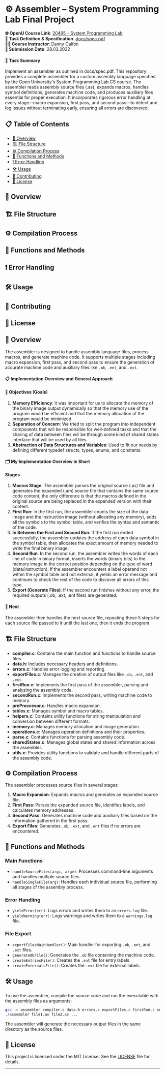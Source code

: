 # ⚙️ Assembler – System Programming Lab Final Project

**🌐 OpenU Course Link**: [20465 – System Programming Lab](https://www.openu.ac.il/courses/20465.htm)  
**📑 Task Definition & Specification**: [docs/spec.pdf](docs/spec.pdf)  
**👨‍🏫 Course Instructor**: Danny Calfon  
**📅 Submission Date**: 28.03.2022  

#### 📝 Task Summary
Implement an assembler as outlined in docs/spec.pdf. This repository provides a complete assembler for a custom assembly language specified by the Open University's System Programming Lab CS course. 
The assembler reads assembly source files (.as), expands macros, handles symbol definitions, generates machine code, and produces auxiliary files essential for proper execution. 
It incorporates rigorous error handling at every stage—macro expansion, first pass, and second pass—to detect and log issues without terminating early, ensuring all errors are discovered.

## 📋 Table of Contents

- [🌟 Overview](#-overview)
- [🏗️ File Structure](#-file-structure)
- [⚙️ Compilation Process](#-compilation-process)
- [🔧 Functions and Methods](#-functions-and-methods)
- [❗ Error Handling](#-error-handling)
- [🛠️ Usage](#-usage)
- [🤝 Contributing](#-contributing)
- [📜 License](#-license)

## 🌟 Overview
## 🏗️ File Structure
## ⚙️ Compilation Process
## 🔧 Functions and Methods
## ❗ Error Handling
## 🛠️ Usage
## 🤝 Contributing
## 📜 License



## 🌟 Overview

The assembler is designed to handle assembly language files, process macros, and generate machine code. It supports multiple stages including macro expansion, first pass, and second pass to ensure the generation of accurate machine code and auxiliary files like `.ob`, `.ent`, and `.ext`.

#### 📋 Implementation Overview and General Approach

#### 🎯 Objectives (Goals)
1. **Memory Efficiency**: It was important for us to allocate the memory of the binary image output dynamically so that the memory use of the program would be efficient and that the memory allocation of the program would be minimized.
2. **Separation of Concern**: We tried to split the program into independent components that will be responsible for well-defined tasks and that the sharing of data between files will be through some kind of shared states interface that will be used by all files.
3. **Abstraction of Data Structures and Variables**: Used to fit our needs by defining different typedef structs, types, enums, and constants.

#### 🗂️ My Implementation Overview in Short
#### Stages

1. **Macros Stage**: The assembler parses the original source (.as) file and generates the expanded (.am) source file that contains the same source code content, the only difference is that the macros defined in the original source are being replaced in the expanded version with their content.
2. **First Run**: In the first run, the assembler counts the size of the data image and the instruction image (without allocating any memory), adds all the symbols to the symbol table, and verifies the syntax and semantic of the code.
3. **In Between the First and Second Run**: If the first run ended successfully, the assembler updates the address of each data symbol in the symbol table, then allocates the exact amount of memory needed to write the final binary image.
4. **Second Run**: In the second run, the assembler writes the words of each line of code in binary format, inserts the words (binary bits) to the memory image in the correct position depending on the type of word (data/instruction). If the assembler encounters a label operand not within the symbol table and not external, it yields an error message and continues to check the rest of the code to discover all errors of this type.
5. **Export (Generate Files)**: If the second run finishes without any error, the required outputs (.ob, .ext, .ent files) are generated.

#### 🔄 Next
The assembler then handles the next source file, repeating these 5 steps for each source file passed to it until the last one, then it ends the program.

## 🏗️ File Structure

- **compiler.c**: Contains the main function and functions to handle source files.
- **data.h**: Includes necessary headers and definitions.
- **errors.c**: Handles error logging and reporting.
- **exportFiles.c**: Manages the creation of output files like `.ob`, `.ent`, and `.ext`.
- **firstRun.c**: Implements the first pass of the assembler, parsing and analyzing the assembly code.
- **secondRun.c**: Implements the second pass, writing machine code to memory.
- **preProccesor.c**: Handles macro expansion.
- **tables.c**: Manages symbol and macro tables.
- **helpers.c**: Contains utility functions for string manipulation and conversion between different formats.
- **memory.c**: Manages memory allocation and image generation.
- **operations.c**: Manages operation definitions and their properties.
- **parse.c**: Contains functions for parsing assembly code.
- **sharedStates.c**: Manages global states and shared information across the assembler.
- **utils.c**: Provides utility functions to validate and handle different parts of the assembly code.

## ⚙️ Compilation Process

The assembler processes source files in several stages:

1. **Macro Expansion**: Expands macros and generates an expanded source file.
2. **First Pass**: Parses the expanded source file, identifies labels, and calculates memory addresses.
3. **Second Pass**: Generates machine code and auxiliary files based on the information gathered in the first pass.
4. **Export Files**: Generates `.ob`, `.ext`, and `.ent` files if no errors are encountered.

## 🔧 Functions and Methods

### Main Functions

- `handleSourceFiles(argc, argv)`: Processes command-line arguments and handles multiple source files.
- `handleSingleFile(arg)`: Handles each individual source file, performing all stages of the assembly process.

### Error Handling

- `yieldError(err)`: Logs errors and writes them to an `errors.log` file.
- `yieldWarning(err)`: Logs warnings and writes them to a `warnings.log` file.

### File Export

- `exportFilesMainHandler()`: Main handler for exporting `.ob`, `.ent`, and `.ext` files.
- `generateObFile()`: Generates the `.ob` file containing the machine code.
- `createEntriesFile()`: Creates the `.ent` file for entry labels.
- `createExternalsFile()`: Creates the `.ext` file for external labels.

## 🛠️ Usage

To use the assembler, compile the source code and run the executable with the assembly files as arguments:

```sh
gcc -o assembler compiler.c data.h errors.c exportFiles.c firstRun.c secondRun.c preProccesor.c tables.c helpers.c memory.c operations.c parse.c sharedStates.c utils.c
./assembler file1.as file2.as ...
```

The assembler will generate the necessary output files in the same directory as the source files.

## 📜 License

This project is licensed under the MIT License. See the [LICENSE](LICENSE) file for details.

---

